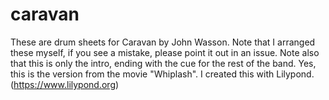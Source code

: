 # caravan

These are drum sheets for Caravan by John Wasson.
Note that I arranged these myself, if you see a mistake, please point it out in
an issue. Note also that this is only the intro, ending with the cue for the
rest of the band.
Yes, this is the version from the movie "Whiplash".
I created this with Lilypond. (https://www.lilypond.org)

